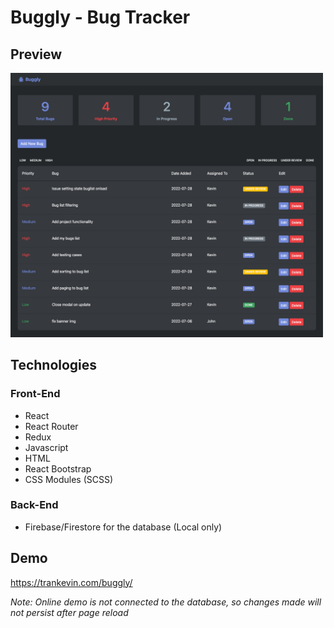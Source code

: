 # Buggly - Bug Tracker

## Preview

<img alt="Buggly screenshot" src="./src/buggly-screenshot.png" width="500" >

## Technologies

### Front-End
- React
- React Router
- Redux
- Javascript
- HTML
- React Bootstrap
- CSS Modules (SCSS)

### Back-End
- Firebase/Firestore for the database (Local only)

## Demo

<a href="https://trankevin.com/buggly/" target="_blank">https://trankevin.com/buggly/</a>

_Note: Online demo is not connected to the database, so changes made will not persist after page reload_